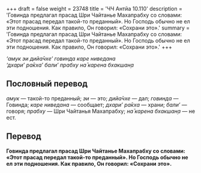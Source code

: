 +++
draft = false
weight = 23748
title = 'ЧЧ Антйа 10.110'
description = 'Говинда предлагал прасад Шри Чайтанье Махапрабху со словами: «Этот прасад передал такой-то преданный». Но Господь обычно не ел эти подношения. Как правило, Он говорил: «Сохрани это».'
summary = 'Говинда предлагал прасад Шри Чайтанье Махапрабху со словами: «Этот прасад передал такой-то преданный». Но Господь обычно не ел эти подношения. Как правило, Он говорил: «Сохрани это».'
+++

_‘амук эи дийа̄чхе’ говинда каре ниведана  
‘дхари’ ра̄кха’ бали’ прабху на̄ карена бхакшан̣а_

## Пословный перевод

_амук_ — такой-то преданный; _эи_ — это; _дийа̄чхе_ — дал; _говинда_ — Говинда; _каре_ _ниведана_ — сообщает; _дхари’_ _ра̄кха_ — храни; _бали’_ — говоря; _прабху_ — Шри Чайтанья Махапрабху; _на̄_ _карена_ _бхакшан̣а_ — не ест.

## Перевод

**Говинда предлагал прасад Шри Чайтанье Махапрабху со словами: «Этот прасад передал такой-то преданный». Но Господь обычно не ел эти подношения. Как правило, Он говорил: «Сохрани это».**
